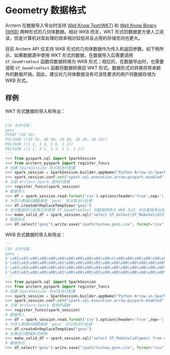 # Geometry 数据格式

Arctern 在数据导入导出时支持 [Well Know Text(WKT)](https://en.wikipedia.org/wiki/Well-known_text_representation_of_geometry)  和 [Well Know Binary (WKB)](https://en.wikipedia.org/wiki/Well-known_text_representation_of_geometry#Well-known_binary) 两种形式的几何体数据。相对 WKB 而言，WKT 形式的数据更方便人工阅读，但是计算机对其处理的效率相对较低并且占用的存储空间也更大。

目前 Arctern API 仅支持 WKB 形式的几何体数据作为传入和返回参数。如下例所示，如果数据源中使用 WKT 形式的数据，在数据导入后需要调用 `ST_GeomFromText` 函数将数据转换为 WKB 形式；相应的，在数据导出时，也需要调用 `ST_GeomFromText` 函数将数据转换回 WKT 形式。数据形式的转换将带来额外的数据开销。因此，建议对几何体数据没有可读性要求的用户将数据存储为 WKB 形式。

## 样例

WKT 形式数据的导入和导出：

```Python
'''
CSV 文件内容：
geos
POINT (30 10)
POLYGON ((30 10, 40 40, 20 40, 10 20, 30 10))
POLYGON ((1 2, 3 4, 5 6, 1 2))
POLYGON ((1 1, 3 1, 3 3, 1 3, 1 1))
'''
>>> from pyspark.sql import SparkSession
>>> from arctern_pyspark import register_funcs
# 创建 SparkSession 并对其进行配置
>>> spark_session = SparkSession.builder.appName("Python Arrow-in-Spark example").getOrCreate()
>>> spark_session.conf.set("spark.sql.execution.arrow.pyspark.enabled", "true")
# 注册 Arctern-Spark 提供的函数
>>> register_funcs(spark_session)
# 数据导入
>>> df = spark_session.read.format('csv').options(header='true',sep='|').load("/path/to/geos.csv")
# 为导入数据创建数据表 ‘geos’ 并对其进行处理
>>> df.createOrReplaceTempView("geos")
# 在对数据进行处理之前使用 ST_GeomFromText 将数据转换为 WKB 形式，并在数据导出前使用 ST_AsText 将数据转换回 WKT 形式
>>> make_valid_df = spark_session.sql("select ST_AsText(ST_MakeValid(ST_GeomFromText(geos))) from geos")
# 数据导出
>>> df.select("geos").write.save("/path/to/new_geos.csv", format="csv")
```

WKB 形式数据的导入和导出：
```Python
'''
CSV 文件内容：
geos
b'\x01\x01\x00\x00\x00\x00\x00\x00\x00\x00\x00>@\x00\x00\x00\x00\x00\x00$@'
b'\x01\x03\x00\x00\x00\x01\x00\x00\x00\x05\x00\x00\x00\x00\x00\x00\x00\x00\x00>@\x00\x00\x00\x00\x00\x00$@\x00\x00\x00\x00\x00\x00D@\x00\x00\x00\x00\x00\x00D@\x00\x00\x00\x00\x00\x004@\x00\x00\x00\x00\x00\x00D@\x00\x00\x00\x00\x00\x00$@\x00\x00\x00\x00\x00\x004@\x00\x00\x00\x00\x00\x00>@\x00\x00\x00\x00\x00\x00$@'
b'\x01\x03\x00\x00\x00\x01\x00\x00\x00\x04\x00\x00\x00\x00\x00\x00\x00\x00\x00\xf0?\x00\x00\x00\x00\x00\x00\x00@\x00\x00\x00\x00\x00\x00\x08@\x00\x00\x00\x00\x00\x00\x10@\x00\x00\x00\x00\x00\x00\x14@\x00\x00\x00\x00\x00\x00\x18@\x00\x00\x00\x00\x00\x00\xf0?\x00\x00\x00\x00\x00\x00\x00@'
b'\x01\x03\x00\x00\x00\x01\x00\x00\x00\x05\x00\x00\x00\x00\x00\x00\x00\x00\x00\xf0?\x00\x00\x00\x00\x00\x00\xf0?\x00\x00\x00\x00\x00\x00\x08@\x00\x00\x00\x00\x00\x00\xf0?\x00\x00\x00\x00\x00\x00\x08@\x00\x00\x00\x00\x00\x00\x08@\x00\x00\x00\x00\x00\x00\xf0?\x00\x00\x00\x00\x00\x00\x08@\x00\x00\x00\x00\x00\x00\xf0?\x00\x00\x00\x00\x00\x00\xf0?'
'''
>>> from pyspark.sql import SparkSession
>>> from arctern_pyspark import register_funcs
# 创建 SparkSession 并对其进行配置
>>> spark_session = SparkSession.builder.appName("Python Arrow-in-Spark example").getOrCreate()
>>> spark_session.conf.set("spark.sql.execution.arrow.pyspark.enabled", "true")
# 注册 Arctern-Spark 提供的函数
>>> register_funcs(spark_session)
# 数据导入
>>> df = spark_session.read.format('csv').options(header='true',sep='|').load("/path/to/geos.csv")
# 为导入数据创建数据表 ‘geos’ 并对其进行处理
>>> df.createOrReplaceTempView("geos")
# 无需进行数据形式转换
>>> make_valid_df = spark_session.sql("select ST_MakeValid(geos) from geos")
# 数据导出
>>> df.select("geos").write.save("/path/to/new_geos.csv", format="csv")
```